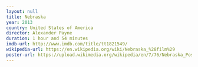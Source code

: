 ```yaml
---
layout: null
title: Nebraska
year: 2013
country: United States of America
director: Alexander Payne
duration: 1 hour and 54 minutes
imdb-url: http://www.imdb.com/title/tt1821549/
wikipedia-url: https://en.wikipedia.org/wiki/Nebraska_%28film%29
poster-url: https://upload.wikimedia.org/wikipedia/en/7/76/Nebraska_Poster.jpg
---
```

